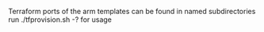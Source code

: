 Terraform ports of the arm templates can be found in named subdirectories
run ./tfprovision.sh -? for usage
